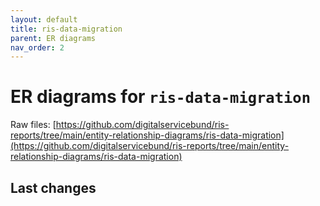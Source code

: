 ```yaml
---
layout: default
title: ris-data-migration
parent: ER diagrams
nav_order: 2
---
```


# ER diagrams for `ris-data-migration`
Raw files: [https://github.com/digitalservicebund/ris-reports/tree/main/entity-relationship-diagrams/ris-data-migration](https://github.com/digitalservicebund/ris-reports/tree/main/entity-relationship-diagrams/ris-data-migration)

## Last changes
